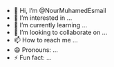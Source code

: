 - 👋 Hi, I’m @NourMuhamedEsmail
- 👀 I’m interested in ...
- 🌱 I’m currently learning ...
- 💞️ I’m looking to collaborate on ...
- 📫 How to reach me ...
- 😄 Pronouns: ...
- ⚡ Fun fact: ...

<!---
NourMuhamedEsmail/NourMuhamedEsmail is a ✨ special ✨ repository because its `README.md` (this file) appears on your GitHub profile.
You can click the Preview link to take a look at your changes.
--->
